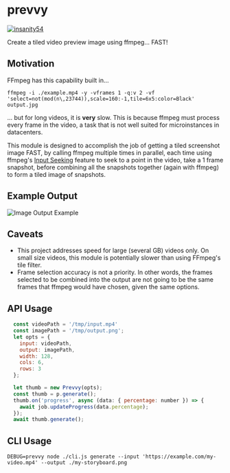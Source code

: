 # prevvy

[![insanity54](https://circleci.com/gh/insanity54/prevvy.svg?style=svg)](https://app.circleci.com/pipelines/github/insanity54/prevvy)


Create a tiled video preview image using ffmpeg... FAST!

## Motivation

FFmpeg has this capability built in...

```
ffmpeg -i ./example.mp4 -y -vframes 1 -q:v 2 -vf 'select=not(mod(n\,23744)),scale=160:-1,tile=6x5:color=Black' output.jpg
```

... but for long videos, it is **very** slow. This is because ffmpeg must process every frame in the video, a task that is not well suited for microinstances in datacenters.

This module is designed to accomplish the job of getting a tiled screenshot image FAST, by calling ffmpeg multiple times in parallel, each time using ffmpeg's [Input Seeking](https://trac.ffmpeg.org/wiki/Seeking) feature to seek to a point in the video, take a 1 frame snapshot, before combining all the snapshots together (again with ffmpeg) to form a tiled image of snapshots.

## Example Output

![Image Output Example](https://raw.githubusercontent.com/insanity54/prevvy/main/example-image.png)

## Caveats

  * This project addresses speed for large (several GB) videos only. On small size videos, this module is potentially slower than using FFmpeg's tile filter.
  * Frame selection accuracy is not a priority. In other words, the frames selected to be combined into the output are not going to be the same frames that ffmpeg would have chosen, given the same options.

## API Usage

```js
  const videoPath = '/tmp/input.mp4'
  const imagePath = '/tmp/output.png';
  let opts = {
    input: videoPath,
    output: imagePath,
    width: 128,
    cols: 6,
    rows: 3
  };

  let thumb = new Prevvy(opts);
  const thumb = p.generate();
  thumb.on('progress', async (data: { percentage: number }) => {
    await job.updateProgress(data.percentage);
  });
  await thumb.generate();
```

## CLI Usage

```
DEBUG=prevvy node ./cli.js generate --input 'https://example.com/my-video.mp4' --output ./my-storyboard.png
```

